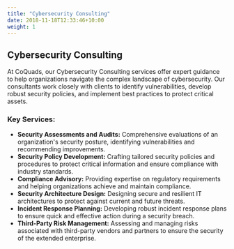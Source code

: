 ```yaml
---
title: "Cybersecurity Consulting"
date: 2018-11-18T12:33:46+10:00
weight: 1
---
```


## Cybersecurity Consulting

At CoQuads, our Cybersecurity Consulting services offer expert guidance to help organizations navigate the complex landscape of cybersecurity. Our consultants work closely with clients to identify vulnerabilities, develop robust security policies, and implement best practices to protect critical assets.

### Key Services:
- **Security Assessments and Audits:** Comprehensive evaluations of an organization's security posture, identifying vulnerabilities and recommending improvements.
- **Security Policy Development:** Crafting tailored security policies and procedures to protect critical information and ensure compliance with industry standards.
- **Compliance Advisory:** Providing expertise on regulatory requirements and helping organizations achieve and maintain compliance.
- **Security Architecture Design:** Designing secure and resilient IT architectures to protect against current and future threats.
- **Incident Response Planning:** Developing robust incident response plans to ensure quick and effective action during a security breach.
- **Third-Party Risk Management:** Assessing and managing risks associated with third-party vendors and partners to ensure the security of the extended enterprise.
